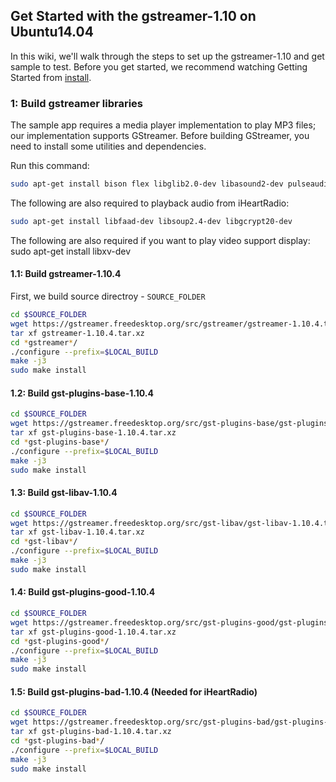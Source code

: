 ## Get Started with the gstreamer-1.10 on Ubuntu14.04
In this wiki, we'll walk through the steps to set up the gstreamer-1.10 and get sample to test. Before you get started, we recommend watching Getting Started from [install](https://gstreamer.freedesktop.org/documentation/installing/index.html?gi-language=c).

### 1: Build gstreamer libraries
The sample app requires a media player implementation to play MP3 files; our implementation supports GStreamer. Before building GStreamer, you need to install some utilities and dependencies.

Run this command:
```sh
sudo apt-get install bison flex libglib2.0-dev libasound2-dev pulseaudio libpulse-dev
```
The following are also required to playback audio from iHeartRadio:
```sh
sudo apt-get install libfaad-dev libsoup2.4-dev libgcrypt20-dev
```
The following are also required if you want to play video support display:
sudo apt-get install libxv-dev

#### 1.1: Build gstreamer-1.10.4
First, we build source directroy - `SOURCE_FOLDER`
```sh
cd $SOURCE_FOLDER
wget https://gstreamer.freedesktop.org/src/gstreamer/gstreamer-1.10.4.tar.xz
tar xf gstreamer-1.10.4.tar.xz
cd *gstreamer*/
./configure --prefix=$LOCAL_BUILD
make -j3
sudo make install
```

#### 1.2: Build gst-plugins-base-1.10.4
```sh
cd $SOURCE_FOLDER
wget https://gstreamer.freedesktop.org/src/gst-plugins-base/gst-plugins-base-1.10.4.tar.xz
tar xf gst-plugins-base-1.10.4.tar.xz
cd *gst-plugins-base*/
./configure --prefix=$LOCAL_BUILD
make -j3
sudo make install
```
#### 1.3: Build gst-libav-1.10.4
```sh
cd $SOURCE_FOLDER
wget https://gstreamer.freedesktop.org/src/gst-libav/gst-libav-1.10.4.tar.xz
tar xf gst-libav-1.10.4.tar.xz
cd *gst-libav*/
./configure --prefix=$LOCAL_BUILD
make -j3
sudo make install
```
#### 1.4: Build gst-plugins-good-1.10.4
```sh
cd $SOURCE_FOLDER
wget https://gstreamer.freedesktop.org/src/gst-plugins-good/gst-plugins-good-1.10.4.tar.xz
tar xf gst-plugins-good-1.10.4.tar.xz
cd *gst-plugins-good*/
./configure --prefix=$LOCAL_BUILD
make -j3
sudo make install
```

#### 1.5: Build gst-plugins-bad-1.10.4 (Needed for iHeartRadio)
```sh
cd $SOURCE_FOLDER
wget https://gstreamer.freedesktop.org/src/gst-plugins-bad/gst-plugins-bad-1.10.4.tar.xz
tar xf gst-plugins-bad-1.10.4.tar.xz
cd *gst-plugins-bad*/
./configure --prefix=$LOCAL_BUILD
make -j3
sudo make install
```

